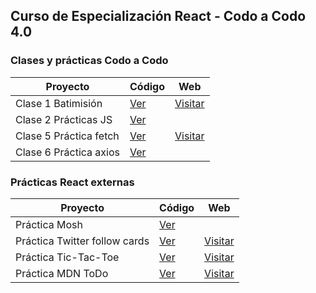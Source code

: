 ## Curso de Especialización React - Codo a Codo 4.0

### Clases y prácticas Codo a Codo

| Proyecto | Código | Web |
| --- | --- | --- |
| Clase 1 Batimisión | [Ver](https://github.com/romanrios/cac-react/tree/main/clase_01) | [Visitar](https://romanrios.github.io/cac-react/clase_01/) |
| Clase 2 Prácticas JS | [Ver](https://github.com/romanrios/cac-react/tree/main/clase_02) | |
| Clase 5 Práctica fetch | [Ver](https://github.com/romanrios/cac-react/tree/main/clase_05) | [Visitar](https://romanrios.github.io/cac-react/clase_05) |
| Clase 6 Práctica axios | [Ver](https://github.com/romanrios/cac-react/tree/main/clase_06) |  |

### Prácticas React externas

| Proyecto | Código | Web |
| --- | --- | --- |
| Práctica Mosh | [Ver](https://github.com/romanrios/cac-react/tree/main/practica_mosh) |  |
| Práctica Twitter follow cards | [Ver](https://github.com/romanrios/cac-react/tree/main/practica_midu) | [Visitar](https://romanrios.github.io/cac-react/practica_midu/dist/) |
| Práctica Tic-Tac-Toe| [Ver](https://github.com/romanrios/cac-react/tree/main/practica_tic-tac-toe) | [Visitar](https://romanrios.github.io/cac-react/practica_tic-tac-toe/dist/) |
| Práctica MDN ToDo| [Ver](https://github.com/romanrios/cac-react/tree/main/practica_mdn-todo) | [Visitar](https://romanrios.github.io/cac-react/practica_mdn-todo/dist/) |

